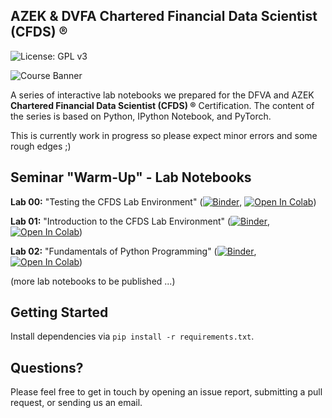 ## AZEK & DVFA Chartered Financial Data Scientist (CFDS) &reg;

![License: GPL v3](https://img.shields.io/badge/License-GPLv3-blue.svg)

![Course Banner](https://github.com/financial-data-science/CFDS-Notebooks/blob/main/banner.png)

A series of interactive lab notebooks we prepared for the DFVA and AZEK **Chartered Financial Data Scientist (CFDS) &reg;** Certification. The content of the series is based on Python, IPython Notebook, and PyTorch.

This is currently work in progress so please expect minor errors and some rough edges ;)

## Seminar "Warm-Up" - Lab Notebooks

**Lab 00:** "Testing the CFDS Lab Environment" ([![Binder](https://mybinder.org/badge_logo.svg)](https://mybinder.org/v2/gh/financial-data-science/CFDS-Notebooks/master?filepath=lab_00%2Fcfds_lab_00.ipynb), [![Open In Colab](https://colab.research.google.com/assets/colab-badge.svg)](https://colab.research.google.com/github/financial-data-science/CFDS-Notebooks/blob/master/lab_00/cfds_colab_00.ipynb))

**Lab 01:** "Introduction to the CFDS Lab Environment" ([![Binder](https://mybinder.org/badge_logo.svg)](https://mybinder.org/v2/gh/financial-data-science/CFDS-Notebooks/master?filepath=lab_01%2Fcfds_lab_01.ipynb), [![Open In Colab](https://colab.research.google.com/assets/colab-badge.svg)](https://colab.research.google.com/github/financial-data-science/CFDS-Notebooks/blob/master/lab_01/cfds_colab_01.ipynb))

**Lab 02:** "Fundamentals of Python Programming" ([![Binder](https://mybinder.org/badge_logo.svg)](https://mybinder.org/v2/gh/financial-data-science/CFDS-Notebooks/master?filepath=lab_02%2Fcfds_lab_02.ipynb), [![Open In Colab](https://colab.research.google.com/assets/colab-badge.svg)](https://colab.research.google.com/github/financial-data-science/CFDS-Notebooks/blob/master/lab_02/cfds_colab_02.ipynb))

<!--

## First Seminar Day - Lab Notebooks

**Lab 03:** "Financial Data Science - Moving Average Trading Strategies" ([![Binder](https://mybinder.org/badge_logo.svg)](https://mybinder.org/v2/gh/financial-data-science/CFDS-Notebooks/master?filepath=lab_03%2Fcfds_lab_03.ipynb), [![Open In Colab](https://colab.research.google.com/assets/colab-badge.svg)](https://colab.research.google.com/github/financial-data-science/CFDS-Notebooks/blob/master/lab_03/cfds_colab_03.ipynb))

**Lab 04:** "Financial Data Science - Mean Reversion Trading Strategies" ([![Binder](https://mybinder.org/badge_logo.svg)](https://mybinder.org/v2/gh/financial-data-science/CFDS-Notebooks/master?filepath=lab_04%2Fcfds_lab_04.ipynb), [![Open In Colab](https://colab.research.google.com/assets/colab-badge.svg)](https://colab.research.google.com/github/financial-data-science/CFDS-Notebooks/blob/master/lab_04/cfds_colab_04.ipynb))

**Lab 05:** "Supervised Machine Learning - Naive Bayes" ([![Binder](https://mybinder.org/badge_logo.svg)](https://mybinder.org/v2/gh/financial-data-science/CFDS-Notebooks/master?filepath=lab_05%2Fcfds_lab_05.ipynb), [![Open In Colab](https://colab.research.google.com/assets/colab-badge.svg)](https://colab.research.google.com/github/financial-data-science/CFDS-Notebooks/blob/master/lab_05/cfds_colab_05.ipynb))

**Lab 06:** "Supervised Machine Learning - k Nearest-Neighbors" ([![Binder](https://mybinder.org/badge_logo.svg)](https://mybinder.org/v2/gh/financial-data-science/CFDS-Notebooks/master?filepath=lab_06%2Fcfds_lab_06.ipynb), [![Open In Colab](https://colab.research.google.com/assets/colab-badge.svg)](https://colab.research.google.com/github/financial-data-science/CFDS-Notebooks/blob/master/lab_06/cfds_colab_06.ipynb))

**Lab 07:** "Supervised Machine Learning - Support Vector Machines" ([![Binder](https://mybinder.org/badge_logo.svg)](https://mybinder.org/v2/gh/financial-data-science/CFDS-Notebooks/master?filepath=lab_07%2Fcfds_lab_07.ipynb), [![Open In Colab](https://colab.research.google.com/assets/colab-badge.svg)](https://colab.research.google.com/github/financial-data-science/CFDS-Notebooks/blob/master/lab_07/cfds_colab_07.ipynb))

## Second Seminar Day - Lab Notebooks

**Lab 09:** "Unsupervised Machine Learning - k-Means Clustering" ([![Binder](https://mybinder.org/badge_logo.svg)](https://mybinder.org/v2/gh/financial-data-science/CFDS-Notebooks/master?filepath=lab_09%2Fcfds_lab_09.ipynb), [![Open In Colab](https://colab.research.google.com/assets/colab-badge.svg)](https://colab.research.google.com/github/financial-data-science/CFDS-Notebooks/blob/master/lab_09/cfds_colab_09.ipynb))

**Lab 10:** "Unsupervised Machine Learning - Expectation Maximization Clustering" ([![Binder](https://mybinder.org/badge_logo.svg)](https://mybinder.org/v2/gh/financial-data-science/CFDS-Notebooks/master?filepath=lab_10%2Fcfds_lab_10.ipynb), [![Open In Colab](https://colab.research.google.com/assets/colab-badge.svg)](https://colab.research.google.com/github/financial-data-science/CFDS-Notebooks/blob/master/lab_10/cfds_colab_10.ipynb))

**Lab 11:** "Supervised Deep Learning - Artificial Neural Networks" ([![Binder](https://mybinder.org/badge_logo.svg)](https://mybinder.org/v2/gh/financial-data-science/CFDS-Notebooks/master?filepath=lab_11%2Fcfds_lab_11.ipynb), CPU: [![Open In Colab](https://colab.research.google.com/assets/colab-badge.svg)](https://colab.research.google.com/github/financial-data-science/CFDS-Notebooks/blob/master/lab_11/cfds_colab_11.ipynb), GPU: [![Open In Colab](https://colab.research.google.com/assets/colab-badge.svg)](https://colab.research.google.com/github/financial-data-science/CFDS-Notebooks/blob/master/lab_11/cfds_colab_11_gpu.ipynb))

**Lab 12:** "Supervised Deep Learning - Convolutional Neural Network" ([![Binder](https://mybinder.org/badge_logo.svg)](https://mybinder.org/v2/gh/financial-data-science/CFDS-Notebooks/master?filepath=lab_12%2Fcfds_lab_12.ipynb), [![Open In Colab](https://colab.research.google.com/assets/colab-badge.svg)](https://colab.research.google.com/github/financial-data-science/CFDS-Notebooks/blob/master/lab_12/cfds_colab_12.ipynb))

-->

(more lab notebooks to be published ...)

## Getting Started

Install dependencies via `pip install -r requirements.txt`.

## Questions?

Please feel free to get in touch by opening an issue report, submitting a pull request, or sending us an email.
